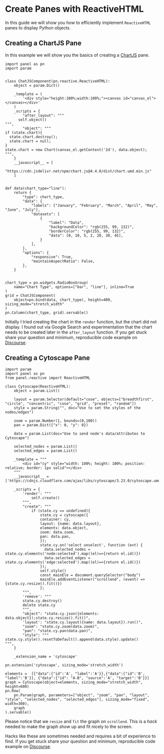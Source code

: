 # Create Panes with ReactiveHTML

In this guide we will show you how to efficiently implement `ReactiveHTML` panes to display Python objects.

## Creating a ChartJS Pane

In this example we will show you the basics of creating a
[ChartJS](https://www.chartjs.org/docs/latest/) pane.

```{pyodide}
import panel as pn
import param


class ChatJSComponent(pn.reactive.ReactiveHTML):
    object = param.Dict()

    _template = (
        '<div style="height:100%;width:100%;"><canvas id="canvas_el"></canvas></div>'
    )
    _scripts = {
        "after_layout": """
      self.object()
""",
        "object": """
if (state.chart){
  state.chart.destroy();
  state.chart = null;
}
state.chart = new Chart(canvas_el.getContext('2d'), data.object);
""",
    }
    __javascript__ = [
        "https://cdn.jsdelivr.net/npm/chart.js@4.4.0/dist/chart.umd.min.js"
    ]


def data(chart_type="line"):
    return {
        "type": chart_type,
        "data": {
            "labels": ["January", "February", "March", "April", "May", "June", "July"],
            "datasets": [
                {
                    "label": "Data",
                    "backgroundColor": "rgb(255, 99, 132)",
                    "borderColor": "rgb(255, 99, 132)",
                    "data": [0, 10, 5, 2, 20, 30, 45],
                }
            ],
        },
        "options": {
            "responsive": True,
            "maintainAspectRatio": False,
        },
    }


chart_type = pn.widgets.RadioBoxGroup(
    name="Chart Type", options=["bar", "line"], inline=True
)
grid = ChatJSComponent(
    object=pn.bind(data, chart_type), height=400, sizing_mode="stretch_width"
)
pn.Column(chart_type, grid).servable()
```

Initially I tried creating the chart in the `render` function, but the chart did not display.
I found out via Google Search and experimentation that the chart needs to be created later in the
`after_layout` function. If you get stuck
share your question and minimum, reproducible code example on
[Discourse](https://discourse.holoviz.org/).

## Creating a Cytoscape Pane

```{pyodide}
import param
import panel as pn
from panel.reactive import ReactiveHTML

class Cytoscape(ReactiveHTML):
    object = param.List()

    layout = param.Selector(default="cose", objects=["breadthfirst", "circle", "concentric", "cose", "grid", "preset", "random"])
    style = param.String("", doc="Use to set the styles of the nodes/edges")

    zoom = param.Number(1, bounds=(0,100))
    pan = param.Dict({"x": 0, "y": 0})

    data = param.List(doc="Use to send node's data/attributes to Cytoscape")

    selected_nodes = param.List()
    selected_edges = param.List()

    _template = """
        <div id="cy" style="width: 100%; height: 100%; position: relative; border: 1px solid"></div>
    """
    __javascript__ = ['https://cdnjs.cloudflare.com/ajax/libs/cytoscape/3.23.0/cytoscape.umd.js']

    _scripts = {
        'render': """
            self.create()
        """,
        "create": """
            if (state.cy == undefined){
                state.cy = cytoscape({
                container: cy,
                layout: {name: data.layout},
                elements: data.object,
                zoom: data.zoom,
                pan: data.pan,
                });
                state.cy.on('select unselect', function (evt) {
                  data.selected_nodes = state.cy.elements('node:selected').map((el)=>{return el.id()})
                  data.selected_edges = state.cy.elements('edge:selected').map((el)=>{return el.id()})
                });
                self.style()
                const mainEle = document.querySelector("body")
                mainEle.addEventListener("scrollend", (event) => {state.cy.resize().fit()})
                };
        """,
        'remove': """
        state.cy.destroy()
        delete state.cy
        """,
        "object": "state.cy.json({elements: data.object});state.cy.resize().fit()",
        'layout': "state.cy.layout({name: data.layout}).run()",
        "zoom": "state.cy.zoom(data.zoom)",
        "pan": "state.cy.pan(data.pan)",
        "style": """
state.cy.style().resetToDefault().append(data.style).update()
""",
    }

    _extension_name = 'cytoscape'

pn.extension('cytoscape', sizing_mode='stretch_width')

elements =  [{"data":{"id":'A', "label":'A'}},{"data":{"id":'B', "label":'B'}}, {"data":{"id": "A-B", "source":'A', "target":'B'}}]
graph = Cytoscape(object=elements, sizing_mode="stretch_width", height=600)
pn.Row(
    pn.Param(graph, parameters=["object", "zoom", "pan", "layout", "style", "selected_nodes", "selected_edges"], sizing_mode="fixed", width=300),
    graph
).servable()
```

Please notice that we `resize` and `fit` the graph on `scrollend`.
This is a *hack* needed to make the graph show up and fit nicely to the screen.

Hacks like these are sometimes needed and requires a bit of experience to find. If you get stuck
share your question and minimum, reproducible code example on
[Discourse](https://discourse.holoviz.org/).
